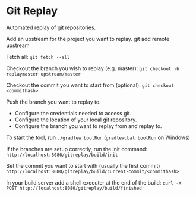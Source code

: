 # Git Replay

Automated replay of git repositories.

Add an upstream for the project you want to replay.
git add remote upstream <repourl>

Fetch all:
`git fetch --all`

Checkout the branch you wish to replay (e.g. master):
`git checkout -b replaymaster upstream/master`

Checkout the commit you want to start from (optional):
`git checkout <commithash>`

Push the branch you want to replay to.

- Configure the credentials needed to access git.
- Configure the location of your local git repository.
- Configure the branch you want to replay from and replay to.

To start the tool, run `./gradlew bootRun` (`gradlew.bat bootRun` on Windows)

If the branches  are  setup correctly, run the init command:
`http://localhost:8080/gitreplay/build/init`

Set the commit you want to start with (usually the first commit)
`http://localhost:8080/gitreplay/build/current-commit/<commithash>`

In your build server add a shell executer at the end of the build:
`curl -X POST http://localhost:8080/gitreplay/build/finished`